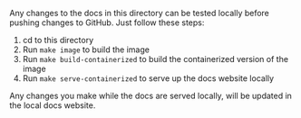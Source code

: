 Any changes to the docs in this directory can be tested locally before pushing changes to GitHub. Just follow these 
steps:

1. cd to this directory
2. Run `make image` to build the image
3. Run `make build-containerized` to build the containerized version of the image
4. Run `make serve-containerized` to serve up the docs website locally

Any changes you make while the docs are served locally, will be updated in the local docs website.